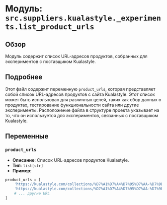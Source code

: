 # Модуль: `src.suppliers.kualastyle._experiments.list_product_urls`

## Обзор

Модуль содержит список URL-адресов продуктов, собранных для экспериментов с поставщиком Kualastyle.

## Подробнее

Этот файл содержит переменную `product_urls`, которая представляет собой список URL-адресов продуктов с сайта Kualastyle. Этот список может быть использован для различных целей, таких как сбор данных о продуктах, тестирование функциональности сайта или другие эксперименты. Расположение файла в структуре проекта указывает на то, что он используется для экспериментов, связанных с поставщиком Kualastyle.

## Переменные

### `product_urls`

- **Описание**: Список URL-адресов продуктов Kualastyle.
- **Тип**: `list[str]`
- **Пример**:

```python
product_urls = [
    'https://kualastyle.com/collections/%D7%A1%D7%A4%D7%95%D7%AA-%D7%9E%D7%A2%D7%95%D7%A6%D7%91%D7%95%D7%AA/products/verona',
    'https://kualastyle.com/collections/%D7%A1%D7%A4%D7%95%D7%AA-%D7%9E%D7%A2%D7%95%D7%A6%D7%91%D7%95%D7%AA/products/darya',
    # ... другие URL
]